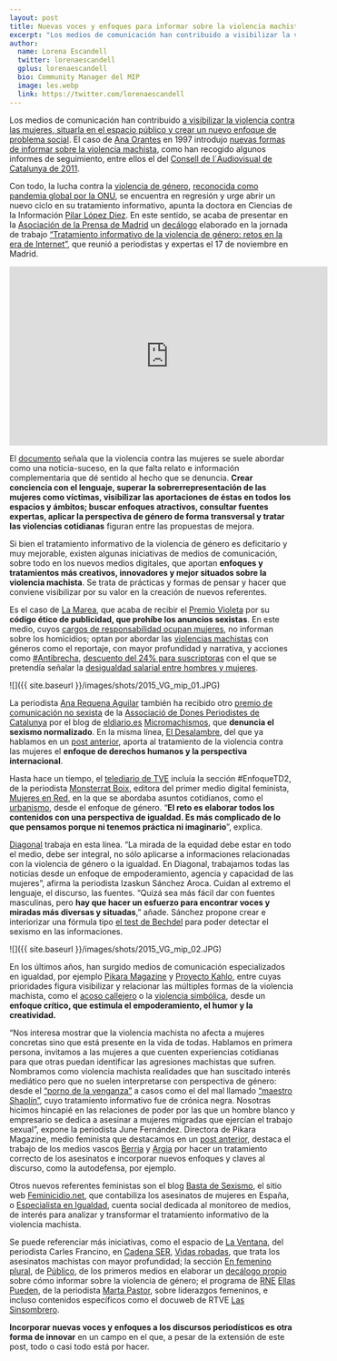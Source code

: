 ```yaml
---
layout: post
title: Nuevas voces y enfoques para informar sobre la violencia machista  
excerpt: "Los medios de comunicación han contribuido a visibilizar la violencia contra las mujeres, situarla en el espacio público y crear un nuevo enfoque de problema social. El caso de Ana Orantes en 1997 introdujo nuevas formas de informar sobre la violencia machista, como han recogido algunos informes de seguimiento, entre ellos el del Consell de l'Audiovisual de Catalunya de 2011."
author:
  name: Lorena Escandell
  twitter: lorenaescandell
  gplus: lorenaescandell 
  bio: Community Manager del MIP
  image: les.webp
  link: https://twitter.com/lorenaescandell
---
```

Los medios de comunicación han contribuido [a visibilizar la violencia contra las mujeres, situarla en el espacio público y crear un nuevo enfoque de problema social](http://www.eldiario.es/agendapublica/impacto_social/medios-comunicacion-lucha-violencia-genero_0_200180127.html). El caso de [Ana Orantes](http://nuriavarela.com/ana-orantes-quince-anos-despues/) en 1997 introdujo [nuevas formas de informar sobre la violencia machista](http://www.eldiario.es/agendapublica/impacto_social/medios-comunicacion-lucha-violencia-genero_0_200180127.html), como han recogido algunos informes de seguimiento, entre ellos el del [Consell de l´Audiovisual de Catalunya de 2011](http://www.cac.cat/pfw_files/cma/actuacions/Continguts/Informe_Viol_ncia_masclista.pdf). 

Con todo, la lucha contra la [violencia de género](https://www.boe.es/buscar/act.php?id=BOE-A-2004-21760), [reconocida como pandemia global por la ONU]( http://www.un.org/es/events/endviolenceday/), se encuentra en regresión y urge abrir un nuevo ciclo en su tratamiento informativo, apunta la doctora en Ciencias de la Información [Pilar López Diez](http://www.pilarlopezdiez.eu/). En este sentido, se acaba de presentar en la [Asociación de la Prensa de Madrid](http://www.apmadrid.es/) un [decálogo](http://www.apmadrid.es/noticias/generales/decalogo-para-el-tratamiento-informativo-de-la-violencia-machista?Itemid=209) elaborado en la jornada de trabajo [“Tratamiento informativo de la violencia de género: retos en la era de Internet”](http://www.lamarea.com/2015/11/02/como-informar-sobre-violencia-de-genero/), que reunió a periodistas y expertas el 17 de noviembre en Madrid. 

<iframe width="560" height="315" src="https://www.youtube.com/embed/oxazS3K562w" title="YouTube video player" frameborder="0" allow="accelerometer; autoplay; clipboard-write; encrypted-media; gyroscope; picture-in-picture" allowfullscreen></iframe>

El [documento](http://www.apmadrid.es/images/stories/Decalogo_TratamientoInformativoViolenciaMachista.pdf) señala que la violencia contra las mujeres se suele abordar como una noticia-suceso, en la que falta relato e información complementaria que dé sentido al hecho que se denuncia. **Crear conciencia con el lenguaje, superar la sobrerrepresentación de las mujeres como víctimas, visibilizar las aportaciones de éstas en todos los espacios y ámbitos; buscar enfoques atractivos, consultar fuentes expertas, aplicar la perspectiva de género de forma transversal y tratar las violencias cotidianas** figuran entre las propuestas de mejora. 

Si bien el tratamiento informativo de la violencia de género es deficitario y muy mejorable, existen algunas iniciativas de medios de comunicación, sobre todo en los nuevos medios digitales, que aportan **enfoques y tratamientos más creativos, innovadores y mejor situados sobre la violencia machista**. Se trata de prácticas y formas de pensar y hacer que conviene visibilizar por su valor en la creación de nuevos referentes.

Es el caso de [La Marea](http://www.lamarea.com), que acaba de recibir el [Premio Violeta](http://www.lamarea.com/2015/11/30/la-marea-premio-violeta-2015-por-su-compromiso-contra-la-violencia-de-genero/) por su **código ético de publicidad, que prohíbe los anuncios sexistas**. En este medio, cuyos [cargos de responsabilidad ocupan mujeres](http://www.lamarea.com/2015/10/05/por-que-la-marea-es-una-rareza/), no informan sobre los homicidios; optan por abordar las [violencias machistas](http://www.lamarea.com/tags/violencia-machista/) con géneros como el reportaje, con mayor profundidad y narrativa, y acciones como [#Antibrecha](https://twitter.com/hashtag/ANTIBRECHA?src=hash), [descuento del 24% para suscriptoras](http://www.lamarea.com/2015/09/25/la-marea-contra-la-brecha-salarial/) con el que se pretendía señalar la [desigualdad salarial entre hombres y mujeres](http://www.huffingtonpost.es/2015/02/16/brecha-salarial-espana_n_6691294.html). 

![]({{ site.baseurl }}/images/shots/2015_VG_mip_01.JPG)

La periodista [Ana Requena Aguilar](https://twitter.com/RequenaAguilar) también ha recibido otro [premio de comunicación no sexista](http://www.donesdigital.cat/noticia/1146/els-premis-de-comunicacio-no-sexista-2015-per-la-meitat-de-tot/) de la [Associació de Dones Periodistes de Catalunya](http://www.adpc.cat/new_site/?p=192=) por el blog de [eldiario.es](http://www.eldiario.es/) [Micromachismos](http://www.eldiario.es/micromachismos/), que **denuncia el sexismo normalizado**. En la misma línea, [El Desalambre](http://www.eldiario.es/desalambre), del que ya hablamos en un [post anterior](http://mip.umh.es/blog/2015/01/02/medios-sociales/), aporta al tratamiento de la violencia contra las mujeres el **enfoque de derechos humanos y la perspectiva internacional**. 

Hasta hace un tiempo, el [telediario de TVE](http://www.rtve.es/alacarta/videos/telediario/) incluía la sección #EnfoqueTD2, de la periodista [Monsterrat Boix](ttps://twitter.com/montserratboix), editora del primer medio digital feminista, [Mujeres en Red](http://www.mujeresenred.net/), en la que se abordaba asuntos cotidianos, como el [urbanismo](https://www.youtube.com/watch?v=LbKVPozcM-c), desde el enfoque de género. “**El reto es elaborar todos los contenidos con una perspectiva de igualdad. Es más complicado de lo que pensamos porque ni tenemos práctica ni imaginario**”, explica. 

[Diagonal](https://www.diagonalperiodico.net/) trabaja en esta línea. “La mirada de la equidad debe estar en todo el medio, debe ser integral, no sólo aplicarse a informaciones relacionadas con la violencia de género o la igualdad. En Diagonal, trabajamos todas las noticias desde un enfoque de empoderamiento, agencia y capacidad de las mujeres”, afirma la periodista Izaskun Sánchez Aroca. Cuidan al extremo el lenguaje, el discurso, las fuentes. “Quizá sea más fácil dar con fuentes masculinas, pero **hay que hacer un esfuerzo para encontrar voces y miradas más diversas y situadas**,” añade. Sánchez propone crear e interiorizar una fórmula tipo [el test de Bechdel](https://es.wikipedia.org/wiki/Test_de_Bechdel) para poder detectar el sexismo en las informaciones. 

![]({{ site.baseurl }}/images/shots/2015_VG_mip_02.JPG)

En los últimos años, han surgido medios de comunicación especializados en igualdad, por ejemplo [Pikara Magazine]( http://www.pikaramagazine.com/) y [Proyecto Kahlo](http://www.proyecto-kahlo.com/), entre cuyas prioridades figura visibilizar y relacionar las múltiples formas de la violencia machista, como el [acoso callejero](http://www.pikaramagazine.com/2012/09/7109/) o la [violencia simbólica](http://www.proyecto-kahlo.com/2014/07/mujeres-tigre/), desde un **enfoque crítico, que estimula el empoderamiento, el humor y la creatividad.**

“Nos interesa mostrar que la violencia machista no afecta a mujeres concretas sino que está presente en la vida de todas. Hablamos en primera persona, invitamos a las mujeres a que cuenten experiencias cotidianas para que otras puedan identificar las agresiones machistas que sufren. Nombramos como violencia machista realidades que han suscitado interés mediático pero que no suelen interpretarse con perspectiva de género: desde el [“porno de la venganza”]( http://www.pikaramagazine.com/2015/05/como-sera-vivir-sin-miedo-al-porno-de-venganza/) a casos como el del mal llamado [“maestro Shaolín”](http://www.pikaramagazine.com/2013/06/el-movimiento-feminista-denuncia-el-%E2%80%9Ccirco-mediatico-e-institucional%E2%80%9D-ante-los-asesinatos-de-ada-y-jenny/), cuyo tratamiento informativo fue de crónica negra. Nosotras hicimos hincapié en las relaciones de poder por las que un hombre blanco y empresario se dedica a asesinar a mujeres migradas que ejercían el trabajo sexual”, expone la periodista June Fernández. Directora de Pikara Magazine, medio feminista que destacamos en un [post anterior](http://mip.umh.es/blog/2015/01/02/medios-sociales/), destaca el trabajo de los medios vascos [Berria](http://www.berria.eus/) y [Argia](http://www.argia.eus/) por hacer un tratamiento correcto de los asesinatos e incorporar nuevos enfoques y claves al discurso, como la autodefensa, por ejemplo. 

Otros nuevos referentes feministas son el blog [Basta de Sexismo](http://bastadesexismo.blogspot.com.es/), el sitio web [Feminicidio.net](http://www.feminicidio.net/), que contabiliza los asesinatos de mujeres en España, o [Especialista en Igualdad](https://twitter.com/generoenaccion), cuenta social dedicada al monitoreo de medios, de interés para analizar y transformar el tratamiento informativo de la violencia machista.

Se puede referenciar más iniciativas, como el espacio de [La Ventana](http://cadenaser.com/programa/la_ventana/), del periodista Carles Francino, en [Cadena SER]( http://cadenaser.com/), [Vidas robadas](http://cadenaser.com/agr/vidas_robadas/a/), que trata los asesinatos machistas con mayor profundidad; la sección [En femenino plural](http://www.publico.es/sociedad/femenino-plural), de [Público](http://www.publico.es/), de los primeros medios en elaborar un [decálogo propio](http://www.mujeresenred.net/spip.php?article1290) sobre cómo informar sobre la violencia de género; el programa de [RNE](http://www.rtve.es/radio/) [Ellas Pueden](http://www.rtve.es/alacarta/audios/ellas-pueden/), de la periodista [Marta Pastor](https://twitter.com/MartaPastor), sobre liderazgos femeninos, e incluso contenidos específicos como el docuweb de RTVE [Las Sinsombrero]( http://www.rtve.es/lassinsombrero/es).

**Incorporar nuevas voces y enfoques a los discursos periodísticos es otra forma de innovar** en un campo en el que, a pesar de la extensión de este post, todo o casi todo está por hacer. 
